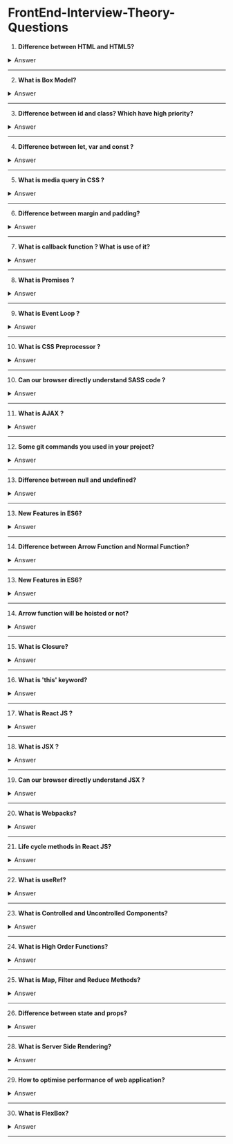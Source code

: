 # FrontEnd-Interview-Theory-Questions

1. **Difference between HTML and HTML5?**
<details>
  <summary>Answer</summary>
  <table border="1" cellspacing="0" cellpadding="10">
  <thead>
    <tr>
      <th>Feature</th>
      <th>HTML</th>
      <th>HTML5</th>
    </tr>
  </thead>
  <tbody>
    <tr>
      <td><strong>Version</strong></td>
      <td>Earlier versions (e.g., HTML 4.01, XHTML)</td>
      <td>Latest standard of HTML</td>
    </tr>
    <tr>
      <td><strong>Multimedia Support</strong></td>
      <td>Limited; relies on plugins like Flash</td>
      <td>Built-in <code>&lt;audio&gt;</code> and <code>&lt;video&gt;</code> tags</td>
    </tr>
    <tr>
      <td><strong>Semantics</strong></td>
      <td>Lacks semantic tags (e.g., uses <code>&lt;div&gt;</code>)</td>
      <td>Semantic tags like <code>&lt;article&gt;</code>, <code>&lt;section&gt;</code>, <code>&lt;nav&gt;</code></td>
    </tr>
    <tr>
      <td><strong>Forms</strong></td>
      <td>Basic input types</td>
      <td>Advanced input types (<code>date</code>, <code>email</code>, etc.) and attributes (<code>required</code>, <code>placeholder</code>)</td>
    </tr>
    <tr>
      <td><strong>Graphics</strong></td>
      <td>No native support for canvas or SVG</td>
      <td>Native support for <code>&lt;canvas&gt;</code> and SVG</td>
    </tr>
    <tr>
      <td><strong>Storage</strong></td>
      <td>Relies on cookies</td>
      <td>Supports <code>localStorage</code> and <code>sessionStorage</code></td>
    </tr>
  </tbody>
</table>

</details>

---

2. **What is Box Model?**
<details>
  <summary>Answer</summary>
<p>The <strong>box model</strong> is a fundamental concept in web development used to describe the structure of elements in CSS. It defines how the size of an element is calculated and how its spacing works.</p>
    <h2>Components of the Box Model</h2>
    <ol>
        <li>
            <strong>Content</strong>: 
            <p>The actual content inside the element, such as text, images, or other elements. Its size is controlled by <code>width</code> and <code>height</code>.</p>
        </li>
        <li>
            <strong>Padding</strong>: 
            <p>The space between the content and the border. Padding is transparent and can be controlled using <code>padding</code> properties (e.g., <code>padding-top</code>, <code>padding-right</code>).</p>
        </li>
        <li>
            <strong>Border</strong>: 
            <p>The edge surrounding the padding. The size and style of the border are controlled using properties like <code>border-width</code>, <code>border-style</code>, and <code>border-color</code>.</p>
        </li>
        <li>
            <strong>Margin</strong>: 
            <p>The space outside the border, creating distance between the element and other elements. It is controlled using <code>margin</code> properties (e.g., <code>margin-top</code>, <code>margin-bottom</code>).</p>
        </li>
    </ol>
    <h2>Box Model Formula</h2>
    <p>By default (<code>box-sizing: content-box</code>):</p>
    <pre>
Total Width = Content Width + Padding (left + right) + Border (left + right) + Margin (left + right)
Total Height = Content Height + Padding (top + bottom) + Border (top + bottom) + Margin (top + bottom)
    </pre>
    <p>Alternatively, with <code>box-sizing: border-box</code>, padding and border are included in the specified width and height, simplifying size calculations.</p>
    <p>Understanding the box model is crucial for designing layouts and managing spacing effectively in web design.</p>

</details>

---

3. **Difference between id and class? Which have high priority?**
<details>
  <summary>Answer</summary>
    <h1>Difference Between <code>id</code> and <code>class</code></h1>
    <table border="1" cellspacing="0" cellpadding="5">
        <thead>
            <tr>
                <th>Aspect</th>
                <th><code>id</code></th>
                <th><code>class</code></th>
            </tr>
        </thead>
        <tbody>
            <tr>
                <td>Uniqueness</td>
                <td>Must be unique within a document.</td>
                <td>Can be shared by multiple elements.</td>
            </tr>
            <tr>
                <td>Selector</td>
                <td>Represented as <code>#id</code>.</td>
                <td>Represented as <code>.class</code>.</td>
            </tr>
            <tr>
                <td>Purpose</td>
                <td>Used for uniquely identifying an element.</td>
                <td>Used for grouping multiple elements.</td>
            </tr>
            <tr>
                <td>Reusability</td>
                <td>Not reusable within the same document.</td>
                <td>Reusable for multiple elements.</td>
            </tr>
            <tr>
                <td>Specificity</td>
                <td>Higher specificity in CSS.</td>
                <td>Lower specificity compared to <code>id</code>.</td>
            </tr>
        </tbody>
    </table>
 <h1>CSS Priority Specificity</h1>
    <ol>
        <li><strong>Inline Styles:</strong> Highest priority (e.g., <code>style="color: orange;"</code>)</li>
        <li><strong>ID Selector:</strong> Higher specificity than class or element selectors (e.g., <code>#example-id</code>)</li>
        <li><strong>Class Selector:</strong> Lower specificity than ID but higher than element selectors (e.g., <code>.example-class</code>)</li>
        <li><strong>Element Selector:</strong> Lowest specificity (e.g., <code>p</code>)</li>
    </ol>

    <h2>Example</h2>
    <p id="example-id" class="example-class" style="color: orange;">
        This text demonstrates specificity in CSS. The color is set to orange because inline styles have the highest priority.
    </p>

</details>

---

4. **Difference between let, var and const ?**
<details>
  <summary>Answer</summary>
    <table border="1" cellpadding="10">
  <thead>
    <tr>
      <th>Feature</th>
      <th>var</th>
      <th>let</th>
      <th>const</th>
    </tr>
  </thead>
  <tbody>
    <tr>
      <td>Scope</td>
      <td>Function-scoped</td>
      <td>Block-scoped</td>
      <td>Block-scoped</td>
    </tr>
    <tr>
      <td>Hoisting</td>
      <td>Hoisted, initialized to <code>undefined</code></td>
      <td>Hoisted, not initialized (throws error if accessed before declaration)</td>
      <td>Hoisted, not initialized (throws error if accessed before declaration)</td>
    </tr>
    <tr>
      <td>Re-declaration</td>
      <td>Allowed in the same scope</td>
      <td>Not allowed in the same scope</td>
      <td>Not allowed in the same scope</td>
    </tr>
    <tr>
      <td>Reassignment</td>
      <td>Allowed</td>
      <td>Allowed</td>
      <td>Not allowed</td>
    </tr>
    <tr>
      <td>Use Case</td>
      <td>Avoid in modern JavaScript</td>
      <td>Use for variables that may change</td>
      <td>Use for constants that should not change</td>
    </tr>
  </tbody>
</table>
</details>

---

5. **What is media query in CSS ?**
<details>
  <summary>Answer</summary>
<p>
    A <strong>media query</strong> in CSS is a technique used to apply styles conditionally based on specific device 
    characteristics, such as screen size, resolution, orientation, or aspect ratio. Media queries allow websites to 
    be responsive, adapting their layout and design to different devices.
  </p>
  <h2>Syntax</h2>
  <pre>
    <code>
@media (condition) {
  /* CSS rules */
}
    </code>
  </pre>
  <h2>Example</h2>
  <pre>
    <code>
/* Styles for screens smaller than 768px */
@media (max-width: 768px) {
  body {
    background-color: lightblue;
  }
}

/* Styles for screens larger than 768px */
@media (min-width: 769px) {
  body {
    background-color: lightgreen;
  }
}
    </code>
  </pre>
  <h2>Common Use Cases</h2>
  <ul>
    <li>Making layouts responsive across different screen sizes.</li>
    <li>Changing font sizes, margins, or padding based on screen width.</li>
    <li>Adjusting images or navigation bars for mobile, tablet, or desktop views.</li>
  </ul>
  <p>Resize your browser window to see the background color change based on the screen size.</p>
</details>

---

6. **Difference between margin and padding?**
<details>
  <summary>Answer</summary>
 <table>
    <thead>
      <tr>
        <th>Aspect</th>
        <th>Margin</th>
        <th>Padding</th>
      </tr>
    </thead>
    <tbody>
      <tr>
        <td>Definition</td>
        <td>Space outside the element, separating it from other elements.</td>
        <td>Space inside the element, between its content and border.</td>
      </tr>
      <tr>
        <td>Purpose</td>
        <td>Creates external spacing between elements.</td>
        <td>Creates internal spacing around the content.</td>
      </tr>
      <tr>
        <td>Placement</td>
        <td>Outside the border of the element.</td>
        <td>Inside the border of the element.</td>
      </tr>
      <tr>
        <td>Effect on Element Size</td>
        <td>Does not increase the element's size.</td>
        <td>Increases the element's size.</td>
      </tr>
    </tbody>
  </table>
</details>

---

7. **What is callback function ? What is use of it?**
<details>
  <summary>Answer</summary>
 <p>
    A <strong>callback function</strong> in JavaScript is a function that is passed as an argument to another function 
    and is executed after some operation is completed. It allows you to execute code asynchronously or in response 
    to certain events.
  </p>

  <h2>Example:</h2>
  <pre>
<code>
function greet(name, callback) {
    console.log(`Hello, ${name}`);
    callback();
}

function sayGoodbye() {
    console.log('Goodbye!');
}

greet('Alice', sayGoodbye);
</code>
  </pre>
  <p><strong>Output:</strong></p>
  <pre>
Hello, Alice
Goodbye!
  </pre>

  <h2>Use of Callback Functions:</h2>
  <ul>
    <li>
      <strong>Asynchronous Operations:</strong>
      <p>Used in handling tasks like API calls, file reading, or timers without blocking code execution.</p>
      <pre>
<code>
setTimeout(() => {
    console.log('This runs after 2 seconds');
}, 2000);
</code>
      </pre>
    </li>
    <li>
      <strong>Event Handling:</strong>
      <p>Used in DOM event listeners.</p>
      <pre>
<code>
document.getElementById('btn').addEventListener('click', () => {
    console.log('Button clicked!');
});
</code>
      </pre>
    </li>
    <li>
      <strong>Control Flow:</strong>
      <p>To maintain a sequence of operations where one function depends on another's result.</p>
    </li>
    <li>
      <strong>Reusability:</strong>
      <p>
        You can pass different callback functions for different behaviors without modifying the core function.
      </p>
    </li>
  </ul>

  <h2>Modern Alternatives:</h2>
  <p>
    In modern JavaScript, <strong>Promises</strong> and <strong>async/await</strong> are often preferred for better 
    readability and handling asynchronous code, but callbacks remain fundamental.
  </p>
</details>

---

8. **What is Promises ?**
<details>
  <summary>Answer</summary>
  <p>
    In JavaScript, <strong>promises</strong> are objects that represent the eventual completion (or failure) 
    of an asynchronous operation and its resulting value. They help manage asynchronous tasks effectively, 
    avoiding the "callback hell."
  </p>

  <h2>Promise States</h2>
  <ul>
    <li><strong>Pending:</strong> The initial state, neither fulfilled nor rejected.</li>
    <li><strong>Fulfilled:</strong> The operation completed successfully, and a result is available.</li>
    <li><strong>Rejected:</strong> The operation failed, and a reason (error) is available.</li>
  </ul>

  <h2>Syntax</h2>
  <pre>
<code>
const promise = new Promise((resolve, reject) => {
  // Perform an asynchronous operation
  if (/* success condition */) {
    resolve('Success!'); // Fulfill the promise
  } else {
    reject('Error!'); // Reject the promise
  }
});
</code>
  </pre>

  <h2>Using Promises</h2>
  <p>You can handle a promise's result using <code>.then()</code>, <code>.catch()</code>, and <code>.finally()</code>:</p>
  <pre>
<code>
promise
  .then((result) => {
    console.log('Fulfilled:', result); // Handle success
  })
  .catch((error) => {
    console.log('Rejected:', error); // Handle error
  })
  .finally(() => {
    console.log('Done'); // Executes regardless of success or failure
  });
</code>
  </pre>

  <h2>Example</h2>
  <p>Fetching data with a promise:</p>
  <pre>
<code>
fetch('https://api.example.com/data')
  .then((response) => response.json())
  .then((data) => console.log(data))
  .catch((error) => console.error('Error:', error));
</code>
  </pre>

  <h2>Key Advantage</h2>
  <p>Promises make asynchronous code easier to read and manage, especially when combined with <code>async/await</code>.</p>
</details>

---

9. **What is Event Loop ?**
<details>
  <summary>Answer</summary>
<p>The <strong>Event Loop</strong> is a mechanism in JavaScript that handles asynchronous operations and ensures non-blocking execution. It continuously checks the <strong>Call Stack</strong> and the <strong>Callback Queue</strong>, executing tasks accordingly.</p>
    <h2>How It Works:</h2>
    <ul>
        <li><strong>Call Stack:</strong> Executes synchronous code line by line.</li>
        <li><strong>Web APIs:</strong> Handles asynchronous operations (e.g., setTimeout, fetch, event listeners).</li>
        <li><strong>Callback Queue:</strong> Stores callbacks of completed async tasks.</li>
        <li><strong>Microtask Queue:</strong> Stores promises and <code>queueMicrotask()</code> callbacks (executed before the callback queue).</li>
        <li><strong>Event Loop:</strong> Moves tasks from the Microtask/Callback Queue to the Call Stack when it's empty.</li>
    </ul>
    <h2>Example:</h2>
    <pre><code>console.log("Start");
setTimeout(() => {
    console.log("Timeout");
}, 0);
Promise.resolve().then(() => {
    console.log("Promise");
});
console.log("End");</code></pre>
    <h2>Expected Output:</h2>
    <pre><code>Start
End
Promise
Timeout</code></pre>
    <p>The <strong>Promise</strong> executes before <strong>setTimeout</strong> due to the Microtask Queue priority.</p>
</details>

---

10. **What is CSS Preprocessor ?**
<details>
  <summary>Answer</summary>
<p>A <strong>CSS Preprocessor</strong> is a scripting language that extends CSS by adding features like variables, nested rules, mixins, functions, and more. It compiles into standard CSS that browsers can understand.</p>

<h2>Popular CSS Preprocessors:</h2>
<ul>
    <li><strong>SASS (SCSS):</strong> Most widely used, supports variables, nesting, mixins, and functions.</li>
    <li><strong>LESS:</strong> Similar to SASS but uses JavaScript-like syntax.</li>
    <li><strong>Stylus:</strong> More flexible syntax with optional semicolons and brackets.</li>
</ul>

<h2>Benefits:</h2>
<ul>
    <li><strong>Code Reusability:</strong> Variables, mixins.</li>
    <li><strong>Better Maintainability:</strong> Structured nesting.</li>
    <li><strong>Improved Readability:</strong> Modular approach.</li>
    <li><strong>Enhanced Functionality:</strong> Math operations, functions.</li>
</ul>

<h2>Example (SASS):</h2>
<pre><code>
// SCSS Syntax
$primary-color: blue;

button {
  background: $primary-color;
  color: white;
}
</code></pre>
</details>

---

10. **Can our browser directly understand SASS code ?**
<details>
  <summary>Answer</summary>
<p>No, browsers cannot directly understand SASS code. SASS (Syntactically Awesome Stylesheets) is a preprocessor that needs to be compiled into standard CSS before a browser can render it.</p>
    <p>You must use a SASS compiler (like Dart Sass, node-sass, or a build tool like Webpack) to convert <code>.scss</code> or <code>.sass</code> files into <code>.css</code>.</p>
</details>

---

11. **What is AJAX ?**
<details>
  <summary>Answer</summary>
<p><strong>AJAX (Asynchronous JavaScript and XML)</strong> is a technique used in web development to send and receive data from a server asynchronously without reloading the page. It allows dynamic updates of web content without refreshing the entire page.</p>

    <h2>Key Aspects of AJAX:</h2>
    <ul>
        <li>Uses <code>XMLHttpRequest</code> or <code>fetch API</code> to communicate with the server.</li>
        <li>Can send and receive data in formats like JSON, XML, or plain text.</li>
        <li>Improves user experience by making web applications faster and more responsive.</li>
    </ul>

    <h2>Example (Using Fetch API in JavaScript):</h2>
    <pre>
        <code>
        fetch('https://api.example.com/data')
          .then(response => response.json())
          .then(data => console.log(data))
          .catch(error => console.error('Error:', error));
        </code>
    </pre>

    <h2>Live Example:</h2>
    <button onclick="fetchData()">Fetch Data</button>
    <pre id="output"></pre>

    <script>
        function fetchData() {
            fetch('https://jsonplaceholder.typicode.com/todos/1')
                .then(response => response.json())
                .then(data => {
                    document.getElementById('output').textContent = JSON.stringify(data, null, 2);
                })
                .catch(error => console.error('Error:', error));
        }
    </script>
</details>

---

12. **Some git commands you used in your project?**
<details>
  <summary>Answer</summary>
 <ul>
   <li><b>git checkout -b branchname</b></li>
   <li><b>git push</b></li>
   <li><b>git rebase --continue</b></li>
   <li><b>git pull origin branchname</b></li>
   <li><b>git rebase --abort</b></li>
   <li><b>git add .</b></li>
   <li><b>git commit -m "commit message"</b></li>
   <li><b>git stash</b></li>
 </ul>
</details>

---

13. **Difference between null and undefined?**
<details>
  <summary>Answer</summary>
<table>
        <tr>
            <th>Feature</th>
            <th><code>null</code></th>
            <th><code>undefined</code></th>
        </tr>
        <tr>
            <td><strong>Type</strong></td>
            <td>Object</td>
            <td>Undefined</td>
        </tr>
        <tr>
            <td><strong>Meaning</strong></td>
            <td>Intentional absence of a value</td>
            <td>Variable declared but not assigned a value</td>
        </tr>
        <tr>
            <td><strong>Usage</strong></td>
            <td>Explicitly assigned to indicate "no value"</td>
            <td>Default value for uninitialized variables</td>
        </tr>
        <tr>
            <td><strong>Comparison</strong></td>
            <td><code>null == undefined</code> → <code>true</code> (loose equality)</td>
            <td><code>null === undefined</code> → <code>false</code> (strict equality)</td>
        </tr>
        <tr>
            <td><strong>Typeof</strong></td>
            <td><code>typeof null</code> → <code>"object"</code> (JS bug)</td>
            <td><code>typeof undefined</code> → <code>"undefined"</code></td>
        </tr>
    </table>
<h3>Example:</h3>
    <pre>
<code>
let a = null;
console.log(a); // null
let b;
console.log(b); // undefined
</code>
    </pre>
</details>

---

13. **New Features in ES6?**
<details>
  <summary>Answer</summary>
<ul>
        <li><strong>let & const</strong> – Block-scoped variable declarations.</li>
        <li><strong>Arrow Functions</strong> – Shorter syntax for functions (<code>const add = (a, b) => a + b</code>).</li>
        <li><strong>Template Literals</strong> – String interpolation using backticks (<code>`Hello, ${name}`</code>).</li>
        <li><strong>Default Parameters</strong> – Function parameters with default values (<code>function greet(name = "User") {}</code>).</li>
        <li><strong>Destructuring Assignment</strong> – Extract values from arrays/objects (<code>const { name, age } = user</code>).</li>
        <li><strong>Spread & Rest Operators</strong> – (<code>...</code> for array spreading and function arguments).</li>
        <li><strong>Modules (import/export)</strong> – Native ES6 module support.</li>
        <li><strong>Promises</strong> – Built-in promise handling for async operations.</li>
        <li><strong>Classes</strong> – Syntactic sugar for prototype-based inheritance (<code>class Person {}</code>).</li>
        <li><strong>Enhanced Object Literals</strong> – Shorter syntax for defining methods/properties.</li>
        <li><strong>for...of Loop</strong> – Iterates over iterable objects (<code>for (const item of array) {}</code>).</li>
        <li><strong>Map & Set</strong> – New data structures for key-value pairs and unique values.</li>
        <li><strong>Symbols</strong> – Unique and immutable primitive data type.</li>
        <li><strong>Generators</strong> – Functions that can pause and resume execution (<code>function* generator() {}</code>).</li>
        <li><strong>WeakMap & WeakSet</strong> – Collection types that do not prevent garbage collection.</li>
    </ul>
</details>

---

14. **Difference between Arrow Function and Normal Function?**
<details>
  <summary>Answer</summary>
<table>
        <tr>
            <th>Feature</th>
            <th>Arrow Function (<code>=&gt;</code>)</th>
            <th>Normal Function (<code>function</code>)</th>
        </tr>
        <tr>
            <td><strong><code>this</code> Binding</strong></td>
            <td>Lexically binds <code>this</code> (inherits from surrounding scope).</td>
            <td>Dynamically binds <code>this</code> (depends on how function is called).</td>
        </tr>
        <tr>
            <td><strong>Usage as Constructor</strong></td>
            <td>❌ Cannot be used as a constructor (<code>new</code> keyword will throw an error).</td>
            <td>✅ Can be used as a constructor (<code>new</code> keyword works).</td>
        </tr>
        <tr>
            <td><strong>Arguments Object</strong></td>
            <td>❌ Does not have its own <code>arguments</code> object.</td>
            <td>✅ Has its own <code>arguments</code> object.</td>
        </tr>
        <tr>
            <td><strong>Implicit Return</strong></td>
            <td>✅ Can return a value implicitly (if single expression, no <code>{}</code> needed).</td>
            <td>❌ Requires explicit <code>return</code> statement.</td>
        </tr>
        <tr>
            <td><strong>Hoisting</strong></td>
            <td>❌ Not hoisted like function declarations. Must be defined before use.</td>
            <td>✅ Function declarations are hoisted.</td>
        </tr>
        <tr>
            <td><strong>Methods in Objects</strong></td>
            <td>❌ Not suitable as object methods (due to <code>this</code> binding issue).</td>
            <td>✅ Works correctly as object methods.</td>
        </tr>
    </table>
<h3>Example:</h3>
    <h4>Arrow Function:</h4>
    <pre>
const add = (a, b) => a + b;
console.log(add(2, 3)); // 5
    </pre>
    
    <h4>Normal Function:</h4>
    <pre>
function add(a, b) {
  return a + b;
}
console.log(add(2, 3)); // 5
    </pre>
</details>

---

13. **New Features in ES6?**
<details>
  <summary>Answer</summary>
<ul>
        <li><strong>let & const</strong> – Block-scoped variable declarations.</li>
        <li><strong>Arrow Functions</strong> – Shorter syntax for functions (<code>const add = (a, b) => a + b</code>).</li>
        <li><strong>Template Literals</strong> – String interpolation using backticks (<code>`Hello, ${name}`</code>).</li>
        <li><strong>Default Parameters</strong> – Function parameters with default values (<code>function greet(name = "User") {}</code>).</li>
        <li><strong>Destructuring Assignment</strong> – Extract values from arrays/objects (<code>const { name, age } = user</code>).</li>
        <li><strong>Spread & Rest Operators</strong> – (<code>...</code> for array spreading and function arguments).</li>
        <li><strong>Modules (import/export)</strong> – Native ES6 module support.</li>
        <li><strong>Promises</strong> – Built-in promise handling for async operations.</li>
        <li><strong>Classes</strong> – Syntactic sugar for prototype-based inheritance (<code>class Person {}</code>).</li>
        <li><strong>Enhanced Object Literals</strong> – Shorter syntax for defining methods/properties.</li>
        <li><strong>for...of Loop</strong> – Iterates over iterable objects (<code>for (const item of array) {}</code>).</li>
        <li><strong>Map & Set</strong> – New data structures for key-value pairs and unique values.</li>
        <li><strong>Symbols</strong> – Unique and immutable primitive data type.</li>
        <li><strong>Generators</strong> – Functions that can pause and resume execution (<code>function* generator() {}</code>).</li>
        <li><strong>WeakMap & WeakSet</strong> – Collection types that do not prevent garbage collection.</li>
    </ul>
</details>

---

14. **Arrow function will be hoisted or not?**
<details>
  <summary>Answer</summary>
<p>No, arrow functions are <strong>not hoisted</strong>. Only the variable declaration is hoisted, not the function definition.</p>
    <h3>Example:</h3>
    <p>The following code will throw an error:</p>
    <code>
console.log(sum(2, 3)); // ❌ ReferenceError: Cannot access 'sum' before initialization
const sum = (a, b) => a + b;
    </code>
    <p>To ensure hoisting, use a function declaration instead:</p>
    <code>
console.log(sum(2, 3)); // ✅ Works fine
function sum(a, b) {
  return a + b;
}
    </code>
</details>

---

15. **What is Closure?**
<details>
  <summary>Answer</summary>
 <p>A <strong>closure</strong> in JavaScript is a function that <em>remembers</em> the variables from its <em>outer scope</em> even after the outer function has finished executing.</p>
    <h3>Example:</h3>
    <pre>
        <code>
function outerFunction(outerVariable) {
    return function innerFunction(innerVariable) {
        console.log(`Outer: ${outerVariable}, Inner: ${innerVariable}`);
    };
}
const newFunction = outerFunction("Hello");
newFunction("World"); // Output: Outer: Hello, Inner: World
        </code>
    </pre>
    <h3>Use Cases:</h3>
    <ul>
        <li>Data encapsulation (private variables)</li>
        <li>Function factories</li>
        <li>Event handlers and callbacks</li>
    </ul>
</details>

---

16. **What is 'this' keyword?**
<details>
  <summary>Answer</summary>
<h3>1. Global Context</h3>
    <p>In browsers, <code>this</code> refers to the <code>window</code> object. In strict mode, it is <code>undefined</code>.</p>
    <pre><code>console.log(this); // window (in browsers)</code></pre>
    <h3>2. Object Method Context</h3>
    <p><code>this</code> refers to the object that owns the method.</p>
    <pre><code>const obj = {
  name: "Task",
  show() {
    console.log(this.name);
  }
};
obj.show(); // "Task"</code></pre>
    <h3>3. Constructor Function Context</h3>
    <p><code>this</code> refers to the newly created object.</p>
    <pre><code>function Person(name) {
  this.name = name;
}
const p = new Person("John");
console.log(p.name); // "John"</code></pre> 
    <h3>4. Arrow Function Context</h3>
    <p>Arrow functions inherit <code>this</code> from their surrounding scope.</p>
    <pre><code>const obj2 = {
  name: "React",
  show: () => {
    console.log(this.name);
  }
};
obj2.show(); // undefined</code></pre>
    <h3>5. Explicit Binding (call, apply, bind)</h3>
    <p>You can manually set <code>this</code> using <code>call</code>, <code>apply</code>, or <code>bind</code>.</p>
    <pre><code>function greet() {
  console.log(this.name);
}
const user = { name: "Dev" };
greet.call(user); // "Dev"</code></pre>
    <h3>6. Event Listener Context</h3>
    <p>In event handlers, <code>this</code> refers to the element that triggered the event.</p>
    <button id="btn">Click Me</button>
    <pre><code>document.getElementById("btn").addEventListener("click", function () {
  console.log(this); // refers to the clicked button
});</code></pre>
    <script>
        document.getElementById("btn").addEventListener("click", function () {
            console.log(this); // refers to button
        });
    </script>
</details>

---

17. **What is React JS ?**
<details>
  <summary>Answer</summary>
 <p><strong>ReactJS</strong> is a <strong>JavaScript library</strong> used for building <strong>user interfaces</strong>, mainly for <strong>single-page applications (SPAs)</strong>.</p>
<h2>Key Features:</h2>
    <ul>
        <li><strong>Component-Based</strong>: UI is divided into reusable components.</li>
        <li><strong>Virtual DOM</strong>: Efficient updates for better performance.</li>
        <li><strong>Declarative</strong>: Simplifies UI updates by describing the desired state.</li>
        <li><strong>JSX</strong>: Combines JavaScript and HTML-like syntax for easier development.</li>
        <li><strong>State Management</strong>: Handles dynamic data changes efficiently.</li>
    </ul>
<h2>Example:</h2>
    <pre>
        <code>
import React from "react";
function App() {
  return &lt;h1&gt;Hello, React!&lt;/h1&gt;;
}
export default App;
        </code>
    </pre>
</details>

---

18. **What is JSX ?**
<details>
  <summary>Answer</summary>
<p><strong>JSX (JavaScript XML)</strong> is a syntax extension for JavaScript used in React. It allows you to write HTML-like code within JavaScript, making it easier to define UI components. JSX is transpiled by Babel into standard JavaScript (e.g., <code>React.createElement</code> calls).</p> 
    <h3>Example:</h3>
    <pre><code>const element = &lt;h1&gt;Hello, World!&lt;/h1&gt;;</code></pre> 
    <p>JSX improves readability and maintainability but requires a build step to convert it into JavaScript.</p>
</details>

---

19. **Can our browser directly understand JSX ?**
<details>
  <summary>Answer</summary>
<p><strong>No</strong>, browsers cannot directly understand JSX because it is not valid JavaScript.</p>
    <p>JSX is a syntax extension for JavaScript used in React to write UI components in a more declarative way.</p>
    <p>Before it can run in the browser, JSX needs to be <strong>transpiled</strong> into standard JavaScript using tools like <strong>Babel</strong> or <strong>TypeScript</strong>.</p>
    <p>This process converts JSX into <code>React.createElement()</code> calls or modern React's <strong>JSX runtime</strong> functions.</p>
</details>

---

20. **What is Webpacks?**
<details>
  <summary>Answer</summary>
<p>Webpack is a <strong>module bundler</strong> for JavaScript applications. It takes modules with dependencies (JS, CSS, images, etc.) and bundles them into static assets for efficient loading.</p>
    <h3>Key Features:</h3>
    <ul>
        <li><strong>Code Splitting:</strong> Loads only necessary code, improving performance.</li>
        <li><strong>Loaders:</strong> Transforms files (e.g., Babel for JS, SCSS to CSS).</li>
        <li><strong>Plugins:</strong> Enhances functionality (e.g., minification, environment variables).</li>
        <li><strong>Tree Shaking:</strong> Removes unused code to reduce bundle size.</li>
    </ul>
    <p>It's commonly used in React, Vue, and other modern JS frameworks. 🚀</p>
</details>

---

21. **Life cycle methods in React JS?**
<details>
  <summary>Answer</summary>
<h2>1. Mounting (Component Creation)</h2>
    <p>Methods invoked when the component is first created:</p>
    <ul>
        <li><strong>constructor(props)</strong>: Initializes state and binds methods.</li>
        <li><strong>static getDerivedStateFromProps(props, state)</strong>: Updates state based on props before rendering.</li>
        <li><strong>render()</strong>: Returns JSX to render the UI.</li>
        <li><strong>componentDidMount()</strong>: Runs after the component is mounted (useful for API calls).</li>
    </ul>
<h2>2. Updating (Component Re-rendering)</h2>
    <p>Triggered when props or state change:</p>
    <ul>
        <li><strong>static getDerivedStateFromProps(props, state)</strong>: Updates state before re-render.</li>
        <li><strong>shouldComponentUpdate(nextProps, nextState)</strong>: Controls whether to re-render.</li>
        <li><strong>render()</strong>: Re-renders the UI.</li>
        <li><strong>getSnapshotBeforeUpdate(prevProps, prevState)</strong>: Captures state before the update.</li>
        <li><strong>componentDidUpdate(prevProps, prevState)</strong>: Runs after re-render (useful for DOM updates or API calls).</li>
    </ul>
<h2>3. Unmounting (Component Removal)</h2>
    <p>Method called before removing the component:</p>
    <ul>
        <li><strong>componentWillUnmount()</strong>: Cleanup (e.g., remove event listeners, cancel API calls).</li>
    </ul>
<h2>React Hooks Alternative (For Functional Components)</h2>
    <ul>
        <li><strong>useEffect(() => { ... }, [])</strong> → Equivalent to <code>componentDidMount</code>.</li>
        <li><strong>useEffect(() => { ... }, [dependencies])</strong> → Runs on state/props updates (<code>componentDidUpdate</code>).</li>
        <li><strong>useEffect(() => { return () => { ... } }, [])</strong> → Equivalent to <code>componentWillUnmount</code>.</li>
    </ul>
<p>In modern React, functional components with hooks (<code>useState</code>, <code>useEffect</code>) are preferred over class components.</p>
</body>
</details>

---

22. **What is useRef?**
<details>
  <summary>Answer</summary>
<p><code>useRef</code> is a React hook that creates a mutable object (<code>ref</code>) that persists across renders without causing re-renders when updated. It is commonly used for:</p>
    <h2>1. Accessing DOM Elements</h2>
    <pre><code>
    function FocusInput() {
      const inputRef = useRef(null);
      return (
        &lt;div&gt;
          &lt;input ref={inputRef} /&gt;
          &lt;button onClick={() => inputRef.current.focus()}&gt;Focus Input&lt;/button&gt;
        &lt;/div&gt;
      );
    }
    </code></pre>
    <h2>2. Storing Mutable Values Without Re-renders</h2>
    <pre><code>
    function Timer() {
      const count = useRef(0);
      useEffect(() => {
        setInterval(() => {
          count.current += 1;
          console.log(count.current); // Updates but doesn't re-render
        }, 1000);
      }, []);
      return &lt;p&gt;Check console&lt;/p&gt;;
    }
    </code></pre>
    <h2>3. Keeping References Between Renders</h2>
    <pre><code>
    function Counter() {
      const renderCount = useRef(0);
      useEffect(() => {
        renderCount.current += 1;
      });
      return &lt;p&gt;Renders: {renderCount.current}&lt;/p&gt;;
    }
    </code></pre>
    <p>It does <strong>not</strong> trigger re-renders when its value changes, unlike <code>useState</code>.</p>
</details>

---

23. **What is Controlled and Uncontrolled Components?**
<details>
  <summary>Answer</summary>
<h2>Controlled Component</h2>
    <p>A component where React <strong>controls the form elements</strong> via state. The component’s state dictates the input value.</p>
    <h3>Example:</h3>
    <code>
function ControlledInput() {<br>
&nbsp;&nbsp;const [text, setText] = useState("");<br><br>
&nbsp;&nbsp;return &lt;input value={text} onChange={(e) => setText(e.target.value)} /&gt;;<br>
}
    </code>
    <h3>Key Points:</h3>
    <ul>
        <li>✅ React manages the state.</li>
        <li>✅ Useful for real-time validation & dynamic behavior.</li>
        <li>❌ More re-renders, requires state management.</li>
    </ul>
</div>
<div class="container">
    <h2>Uncontrolled Component</h2>
    <p>A component where the <strong>DOM itself manages the input state</strong> instead of React. You access the value using <code>ref</code>.</p>
    <h3>Example:</h3>
    <code>
function UncontrolledInput() {<br>
&nbsp;&nbsp;const inputRef = useRef();<br><br>
&nbsp;&nbsp;return (<br>
&nbsp;&nbsp;&nbsp;&nbsp;&lt;form onSubmit={(e) => {<br>
&nbsp;&nbsp;&nbsp;&nbsp;&nbsp;&nbsp;e.preventDefault();<br>
&nbsp;&nbsp;&nbsp;&nbsp;&nbsp;&nbsp;alert(inputRef.current.value);<br>
&nbsp;&nbsp;&nbsp;&nbsp;}}&gt;<br>
&nbsp;&nbsp;&nbsp;&nbsp;&nbsp;&nbsp;&lt;input ref={inputRef} /&gt;<br>
&nbsp;&nbsp;&nbsp;&nbsp;&nbsp;&nbsp;&lt;button type="submit"&gt;Submit&lt;/button&gt;<br>
&nbsp;&nbsp;&nbsp;&nbsp;&lt;/form&gt;<br>
&nbsp;&nbsp;);<br>
}
    </code>
    <h3>Key Points:</h3>
    <ul>
        <li>✅ Less re-rendering, good for performance.</li>
        <li>✅ Useful for integrating with non-React code.</li>
        <li>❌ Harder to track and manipulate state dynamically.</li>
    </ul>
</div>
<div class="container">
    <h2>Which One to Use?</h2>
    <ul>
        <li>Use <strong>controlled components</strong> for forms requiring validation, live updates, or complex UI logic.</li>
        <li>Use <strong>uncontrolled components</strong> for simple inputs, non-critical forms, or when interacting with third-party libraries.</li>
    </ul>
</div>
</details>

---

24. **What is High Order Functions?**
<details>
  <summary>Answer</summary>
 <p>High Order Functions (HOFs) are functions that either:</p>
    <ul>
        <li>Take one or more functions as arguments, or</li>
        <li>Return a function as their result.</li>
    </ul>
    <p>They enable functional programming patterns like <strong>map, filter, and reduce</strong> in JavaScript.</p>
    <h3>Examples:</h3>
    <h4>1. Using a HOF (map):</h4>
    <pre>
        <code>
const numbers = [1, 2, 3, 4];
const squared = numbers.map(num => num * num);
console.log(squared); // [1, 4, 9, 16]
        </code>
    </pre>
    <h4>2. Returning a function:</h4>
    <pre>
        <code>
function multiplier(factor) {
    return function (num) {
        return num * factor;
    };
}
const double = multiplier(2);
console.log(double(5)); // 10
        </code>
    </pre>
    <p>HOFs help in code reusability and cleaner logic.</p>
</details>

---

25. **What is Map, Filter and Reduce Methods?**
<details>
  <summary>Answer</summary>
<h2>1. Map Method (<code>map()</code>)</h2>
    <p>Transforms each element in an array and returns a <strong>new array</strong> with modified elements.</p>
    <code>
        const numbers = [1, 2, 3, 4]; <br>
        const squared = numbers.map(num => num * num); <br>
        console.log(squared); // [1, 4, 9, 16]
    </code>
    <h2>2. Filter Method (<code>filter()</code>)</h2>
    <p>Filters elements based on a condition and returns a <strong>new array</strong> with elements that pass the condition.</p>
    <code>
        const numbers = [1, 2, 3, 4, 5]; <br>
        const evenNumbers = numbers.filter(num => num % 2 === 0); <br>
        console.log(evenNumbers); // [2, 4]
    </code>
    <h2>3. Reduce Method (<code>reduce()</code>)</h2>
    <p>Reduces an array to a single value using an <strong>accumulator</strong> and <strong>current value</strong>.</p>
    <code>
        const numbers = [1, 2, 3, 4, 5]; <br>
        const sum = numbers.reduce((acc, num) => acc + num, 0); <br>
        console.log(sum); // 15
    </code>
    <h2>Key Differences:</h2>
    <table>
        <tr>
            <th>Method</th>
            <th>Purpose</th>
            <th>Returns</th>
        </tr>
        <tr>
            <td><code>map()</code></td>
            <td>Transforms elements</td>
            <td>New array</td>
        </tr>
        <tr>
            <td><code>filter()</code></td>
            <td>Filters elements</td>
            <td>New array</td>
        </tr>
        <tr>
            <td><code>reduce()</code></td>
            <td>Reduces array to a value</td>
            <td>Single value</td>
        </tr>
    </table>

</details>

---

26. **Difference between state and props?**
<details>
  <summary>Answer</summary>
<h2>State</h2>
    <ul>
        <li>Managed <strong>internally</strong> by the component.</li>
        <li>Can be <strong>modified</strong> using <code>useState</code> or <code>setState</code> in class components.</li>
        <li>Used for <strong>dynamic data</strong> that changes over time (e.g., user input, UI updates).</li>
    </ul>
    <h3>Example:</h3>
    <code>
        function Counter() {<br>
        &nbsp;&nbsp;const [count, setCount] = useState(0);<br>
        &nbsp;&nbsp;return &lt;button onClick={() => setCount(count + 1)}&gt;Count: {count}&lt;/button&gt;;<br>
        }
    </code>
    <h2>Props</h2>
    <ul>
        <li>Passed <strong>externally</strong> from a parent component.</li>
        <li><strong>Immutable</strong> (cannot be modified inside the component).</li>
        <li>Used to <strong>pass data</strong> and event handlers to child components.</li>
    </ul>
    <h3>Example:</h3>
    <code>
        function Greeting({ name }) {<br>
        &nbsp;&nbsp;return &lt;h1&gt;Hello, {name}!&lt;/h1&gt;;<br>
        }<br><br>
        function App() {<br>
        &nbsp;&nbsp;return &lt;Greeting name="John" /&gt;;<br>
        }
    </code>
    <h2>Key Differences</h2>
    <table>
        <tr>
            <th>Feature</th>
            <th>State</th>
            <th>Props</th>
        </tr>
        <tr>
            <td><strong>Mutability</strong></td>
            <td>Mutable</td>
            <td>Immutable</td>
        </tr>
        <tr>
            <td><strong>Scope</strong></td>
            <td>Local to component</td>
            <td>Passed from parent</td>
        </tr>
        <tr>
            <td><strong>Usage</strong></td>
            <td>Stores component data</td>
            <td>Passes data to child</td>
        </tr>
        <tr>
            <td><strong>Changes</strong></td>
            <td>Updated via <code>setState</code></td>
            <td>Cannot be changed by child</td>
        </tr>
    </table>
    <p>In short, <strong>state</strong> is for managing component-specific data, while <strong>props</strong> are for passing data between components. 🚀</p>

</details>

---

28. **What is Server Side Rendering?**
<details>
  <summary>Answer</summary>
<p><strong>Server-Side Rendering (SSR)</strong> is a technique where a webpage is rendered on the server instead of the client’s browser. The server processes the request, generates the full HTML page, and sends it to the client. This improves performance, SEO, and initial load time.</p>
    <h2>Benefits of SSR:</h2>
    <ul>
        <li><strong>Faster First Contentful Paint (FCP)</strong>: Users see content sooner.</li>
        <li><strong>Better SEO</strong>: Search engines can index pre-rendered HTML.</li>
        <li><strong>Improved Performance</strong>: Reduces the workload on the client.</li>
    </ul>
    <h2>Downsides:</h2>
    <ul>
        <li><strong>Increased Server Load</strong>: The server processes each request.</li>
        <li><strong>Slower Time-to-Interactive</strong>: Since JS needs to hydrate the app after rendering.</li>
    </ul>
    <h2>SSR in React:</h2>
    <p>Next.js makes SSR easy with <code>getServerSideProps</code> for fetching data at request time.</p>
</details>

---

29. **How to optimise performance of web application?**
<details>
  <summary>Answer</summary>
 <h2>Frontend Optimization</h2>
    <ul>
        <li><strong>Code Splitting & Lazy Loading:</strong> Use React’s <code>React.lazy</code> and <code>Suspense</code> to load components only when needed.</li>
        <li><strong>Reduce Bundle Size:</strong> Use Webpack’s <code>Tree Shaking</code>, remove unused libraries, and enable gzip/Brotli compression.</li>
        <li><strong>Optimize Images:</strong> Use WebP format, lazy loading (<code>loading="lazy"</code>), and responsive images (<code>srcset</code>).</li>
        <li><strong>Minify & Compress Assets:</strong> Use tools like Terser, UglifyJS, and CSS minification to reduce file sizes.</li>
        <li><strong>Use a CDN:</strong> Deliver static assets via CDN for faster global access.</li>
        <li><strong>Efficient State Management:</strong> Use React Context or lightweight libraries like Zustand over Redux where applicable.</li>
        <li><strong>Avoid Unnecessary Re-renders:</strong> Use <code>React.memo</code>, <code>useCallback</code>, and <code>useMemo</code> to optimize rendering.</li>
    </ul>
    <h2>Backend Optimization</h2>
    <ul>
        <li><strong>Use Efficient Database Queries:</strong> Optimize indexes, avoid N+1 queries, and use caching (Redis, Memcached).</li>
        <li><strong>Enable HTTP Caching:</strong> Use <code>Cache-Control</code>, <code>ETag</code>, and <code>Expires</code> headers to reduce redundant requests.</li>
        <li><strong>Optimize API Responses:</strong> Compress JSON responses and paginate large datasets.</li>
        <li><strong>Use Load Balancing:</strong> Distribute traffic across multiple servers to handle higher loads.</li>
    </ul>
    <h2>Network Optimization</h2>
    <ul>
        <li><strong>Reduce HTTP Requests:</strong> Combine CSS/JS files and use HTTP/2 or HTTP/3 for multiplexing.</li>
        <li><strong>Use WebSockets for Real-Time Data:</strong> Avoid frequent API polling by implementing WebSockets.</li>
        <li><strong>Prefetch & Preload:</strong> Use <code>rel="preload"</code> and <code>rel="prefetch"</code> for faster navigation.</li>
    </ul>
    <h2>Monitoring & Profiling</h2>
    <ul>
        <li><strong>Use Lighthouse & Web Vitals:</strong> Regularly check performance metrics.</li>
        <li><strong>Monitor with APM Tools:</strong> Use New Relic, Datadog, or Google Analytics for real-time insights.</li>
    </ul>
</details>

---

30. **What is FlexBox?**
<details>
  <summary>Answer</summary>
<p>Flexbox (Flexible Box Layout) is a CSS layout model designed for efficient arrangement, alignment, and distribution of elements inside a container, even when their sizes are dynamic. It is particularly useful for creating responsive designs.</p>
    <h2>Key Features:</h2>
    <ul>
        <li><strong>Main Axis & Cross Axis:</strong> Items are laid out along a main axis (<code>row</code> or <code>column</code>), with a cross axis perpendicular to it.</li>
        <li><strong>Flexible Sizing:</strong> Elements can grow, shrink, or stay fixed as needed.</li>
        <li><strong>Alignment & Distribution:</strong> Easy centering, spacing, and alignment using properties like <code>justify-content</code> (main axis) and <code>align-items</code> (cross axis).</li>
        <li><strong>Reordering:</strong> Items can be reordered without changing the HTML structure (<code>order</code> property).</li>
    </ul>
    <h2>Basic Properties:</h2>
    <h3>For the flex container:</h3>
    <div class="container">
        <div class="code">display: flex;</div>
        <div class="code">flex-direction: row | column;</div>
        <div class="code">justify-content: flex-start | center | space-between;</div>
        <div class="code">align-items: flex-start | center | stretch;</div>
        <div class="code">flex-wrap: nowrap | wrap;</div>
    </div>
</details>

---

